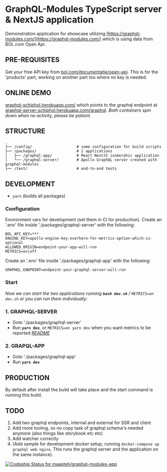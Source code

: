 # GraphQL-Modules TypeScript server & NextJS application
Demonstration application for showcase utilizing [https://graphql-modules.com/](https://graphql-modules.com/) which is using data from BOL.com Open Api.

## PRE-REQUISITES
Get your free API key from [bol.com/documentatie/open-api](https://partnerblog.bol.com/documentatie/open-api). This is for the 'products' part, working on another part too where no key is needed.

## ONLINE DEMO
[graphql-schiphol.herokuapp.com/](https://graphql-schiphol.herokuapp.com/) which points to the graphql endpoint at [graphql-server-schiphol.herokuapp.com/graphql](https://graphql-server-schiphol.herokuapp.com/graphql). *Both containers spin down when no activity, please be patient.*

## STRUCTURE
```
.
├── /config/                    # some configuration for build scripts
├── /packages/                  # 2 applications
│   ├── /graphql-app/           # React NextJS isomorphic application
│   └── /graphql-server/        # Apollo GraphQL server created with graphql-modules
├── /test/                      # end-to-end tests
```

## DEVELOPMENT
- `yarn` (builds all packages)

### Configuration
Environment vars for development (set them in CI for production).
Create an '.env' file inside './packages/graphql-server' with the following:
```
BOL_API_KEY=***
ENGINE_KEY=apollo-engine-key-overhere-for-metrics-option-which-is-optional
ALLOWED_ORIGIN=endpoint-your-app-will-run
METRICS=on|off
```
Create an '.env' file inside './packages/graphql-app' with the following:
```
GRAPHQL_ENDPOINT=endpoint-your-graphql-server-will-run
```

### Start
*Now we can start the two applications running **`bash dev.sh`** / `METRICS=on dev.sh` or you can run them individually:*

### 1. GRAPHQL-SERVER
- Goto './packages/graphql-server'
- Run **`yarn dev`**, or `METRICS=on yarn dev` when you want metrics to be reported
*[README](./packages/graphql-server/README.md)*

### 2. GRAPQL-APP
- Goto './packages/graphql-app'
- Run **`yarn dev`**

## PRODUCTION
By default after install the build will take place and the start command is running this build.

## TODO
1) Add two graphql endpoints, internal and external for SSR and client
2) Add more tooling, so no copy task of graphql schema's needed anymore (also things like storybook etc etc)
3) Add watcher correctly
4) (Add sample for development docker setup, running `docker-compose up graphql web nginx`. This runs the graphql server and the application on the same instance).

[![Codeship Status for maapteh/graphql-modules-app](https://app.codeship.com/projects/3bf47d90-d61c-0136-0edf-1a5c0fb66462/status?branch=master)](https://graphql-schiphol.herokuapp.com)
